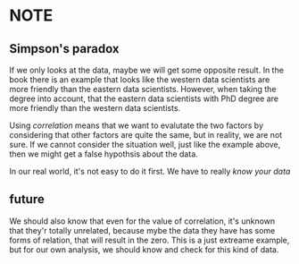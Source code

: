 NOTE
===

## Simpson's paradox

If we only looks at the data, maybe we will get some opposite result. In the book there is an example that looks like the western data scientists are more friendly than the eastern data scientists. However, when taking the degree into account, that the eastern data scientists with PhD degree are more friendly than the western data scientists.

Using _correlation_ means that we want to evalutate the two factors by considering that other factors are quite the same, but in reality, we are not sure. If we cannot consider the situation well, just like the example above, then we might get a false hypothsis about the data.

In our real world, it's not easy to do it first. We have to really _know your data_


## future

We should also know that even for the value of correlation, it's unknown that they'r totally unrelated, because mybe the data they have has some forms of relation, that will result in the zero. This is a just extreame example, but for our own analysis, we should know and check for this kind of data.
